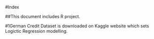 #Index 

##This document includes R project.

#1German Credit Dataset is downloaded on Kaggle website which sets Logictic Regression modelling.
